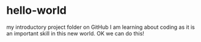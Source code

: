 # hello-world
my introductory project folder on GitHub
I am learning about coding as it is an important skill in this new world.
OK we can do this!
